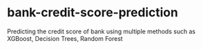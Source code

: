 # bank-credit-score-prediction
Predicting the credit score of bank using multiple methods such as XGBoost, Decision Trees, Random Forest
